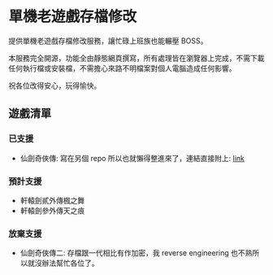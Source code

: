 # 單機老遊戲存檔修改

提供單機老遊戲存檔修改服務，讓忙碌上班族也能輾壓 BOSS。

本服務完全開源，功能全由靜態網頁撰寫，所有處理皆在瀏覽器上完成，不需下載任何執行檔或安裝檔，不需擔心來路不明檔案對個人電腦造成任何影響。

祝各位改得安心，玩得愉快。

## 遊戲清單

### 已支援

- 仙劍奇俠傳: 寫在另個 repo 所以也就懶得整進來了，連結直接附上: [link](https://chehsunliu.github.io/pal-save-editor)

### 預計支援

- 軒轅劍貳外傳楓之舞
- 軒轅劍參外傳天之痕

### 放棄支援

- 仙劍奇俠傳二: 存檔跟一代相比有作加密，我 reverse engineering 也不熟所以就沒辦法幫忙各位了。
